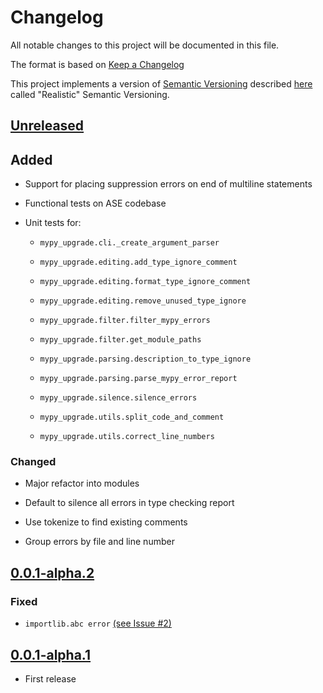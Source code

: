 # Changelog

All notable changes to this project will be documented in this file.

The format is based on [Keep a Changelog](https://keepachangelog.com/en/1.0.0/)

This project implements a version of
[Semantic Versioning](https://semver.org/spec/v2.0.0.html) described
[here]((https://iscinumpy.dev/post/bound-version-constraints/#semver)) called
"Realistic" Semantic Versioning.

## [Unreleased](https://github.com/ugognw/mypy-upgrade/tree/development)

## Added

* Support for placing suppression errors on end of multiline statements

* Functional tests on ASE codebase

* Unit tests for:

    * `mypy_upgrade.cli._create_argument_parser`

    * `mypy_upgrade.editing.add_type_ignore_comment`

    * `mypy_upgrade.editing.format_type_ignore_comment`

    * `mypy_upgrade.editing.remove_unused_type_ignore`

    * `mypy_upgrade.filter.filter_mypy_errors`

    * `mypy_upgrade.filter.get_module_paths`

    * `mypy_upgrade.parsing.description_to_type_ignore`

    * `mypy_upgrade.parsing.parse_mypy_error_report`

    * `mypy_upgrade.silence.silence_errors`

    * `mypy_upgrade.utils.split_code_and_comment`

    * `mypy_upgrade.utils.correct_line_numbers`

### Changed

* Major refactor into modules

* Default to silence all errors in type checking report

* Use tokenize to find existing comments

* Group errors by file and line number

## [0.0.1-alpha.2](https://github.com/ugognw/mypy-upgrade/tree/release-0.0.1-alpha.2)

### Fixed

* `importlib.abc error` [(see Issue #2)](https://github.com/ugognw/mypy-upgrade/issues/2)

## [0.0.1-alpha.1](https://github.com/ugognw/mypy-upgrade/tree/release-0.0.1-alpha.1)

* First release
